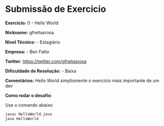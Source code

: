 # Submissão de Exercicio

**Exercicio:** 0 - Hello World

**Nickname:** gfreitasrosa

**Nível Técnico:** - Estagiário 

**Empresa:** - Ben Fatto 

**Twitter**: https://twitter.com/gfreitasrosa

**Dificuldade de Resolução:** - Baixa 

**Comentários:** Hello World simplismente o exercício mais importante de um dev

**Como rodar o desafio**: 

Use o comando abaixo: 
```bash
javac HelloWorld.java
java HelloWorld
```